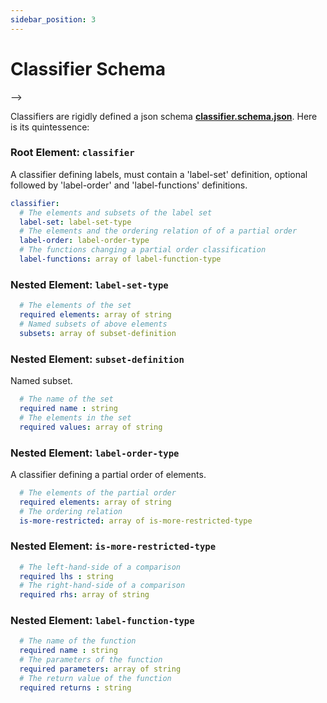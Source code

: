 ```yaml
---
sidebar_position: 3
---
```


# Classifier Schema
<!-- 

## Examples
### Data Classifier Part I: Labels
### Storage Classifier: Labels
### Role Classifier: Labels
### Purpose Classifier: Labels
### Data Classifier Part II : Typestate and Typestate Transfer functions

## The Schema Definition --> -->
Classifiers are rigidly defined a json schema
**[classifier.schema.json](
https://github.com/promise-labs/sdf-cli/blob/main/sdf-schemas/classifier.schema.json)**. Here is its quintessence:


### Root Element: `classifier`
A classifier defining labels, must contain a 'label-set' definition, optional followed by 'label-order' and 'label-functions' definitions.
```yml
classifier:
  # The elements and subsets of the label set
  label-set: label-set-type
  # The elements and the ordering relation of of a partial order
  label-order: label-order-type
  # The functions changing a partial order classification
  label-functions: array of label-function-type
```
### Nested Element: `label-set-type`
```yaml
  # The elements of the set
  required elements: array of string
  # Named subsets of above elements
  subsets: array of subset-definition
```
### Nested Element: `subset-definition`
Named subset.
```yaml
  # The name of the set
  required name : string
  # The elements in the set
  required values: array of string
```
### Nested Element: `label-order-type`
A classifier defining a partial order of elements.
```yaml
  # The elements of the partial order
  required elements: array of string
  # The ordering relation
  is-more-restricted: array of is-more-restricted-type
```
### Nested Element: `is-more-restricted-type`
```yaml
  # The left-hand-side of a comparison
  required lhs : string
  # The right-hand-side of a comparison
  required rhs: array of string
```
### Nested Element: `label-function-type`
```yaml
  # The name of the function
  required name : string
  # The parameters of the function
  required parameters: array of string
  # The return value of the function
  required returns : string
```

